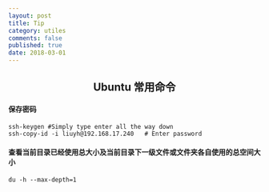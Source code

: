 ```yaml
---
layout: post
title: Tip
category: utiles
comments: false
published: true
date: 2018-03-01
---
```


## <center>Ubuntu 常用命令</center>

#### 保存密码
    ssh-keygen #Simply type enter all the way down
    ssh-copy-id -i liuyh@192.168.17.240   # Enter password

#### 查看当前目录已经使用总大小及当前目录下一级文件或文件夹各自使用的总空间大小
    du -h --max-depth=1
